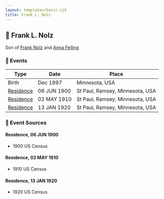 ```yaml
---
layout: templates/basic.njk
title: Frank L. Nolz
---
```

## 🔵 Frank L. Nolz

Son of [Frank Nolz](/people/6/61628928) and [Anna Felling](/people/1/1735561)

### 📆 Events

Type | Date | Place
------ | ------ | ------
Birth | Dec 1897 | Minnesota, USA
[Residence](#event-98c39663-7770-4eca-a465-828a86042f3e) | 06 JUN 1900 | St Paul, Ramsey, Minnesota, USA
[Residence](#event-5901cdad-31ca-45b0-87f5-14701c81d790) | 02 MAY 1910 | St Paul, Ramsey, Minnesota, USA
[Residence](#event-68ae5fe5-112d-44de-991f-002768a7b7a0) | 13 JAN 1920 | St Paul, Ramsey, Minnesota, USA

### 📰 Event Sources

#### <a id="event-98c39663-7770-4eca-a465-828a86042f3e"></a> Residence, 06 JUN 1900
* 1900 US Census

#### <a id="event-5901cdad-31ca-45b0-87f5-14701c81d790"></a> Residence, 02 MAY 1910
* 1910 US Census

#### <a id="event-68ae5fe5-112d-44de-991f-002768a7b7a0"></a> Residence, 13 JAN 1920
* 1920 US Census
